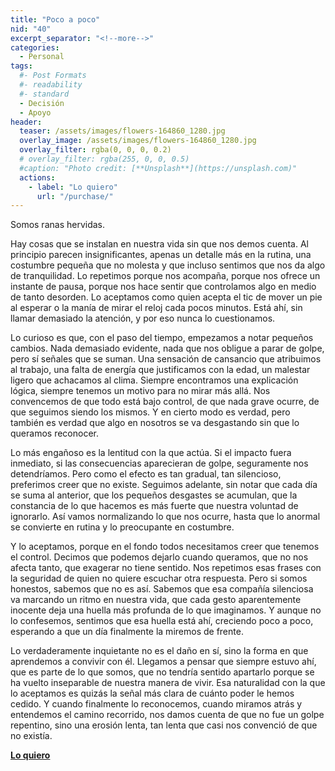 ```yaml
---
title: "Poco a poco"
nid: "40"
excerpt_separator: "<!--more-->"
categories:
  - Personal
tags:
  #- Post Formats
  #- readability
  #- standard
  - Decisión
  - Apoyo
header:
  teaser: /assets/images/flowers-164860_1280.jpg
  overlay_image: /assets/images/flowers-164860_1280.jpg
  overlay_filter: rgba(0, 0, 0, 0.2)
  # overlay_filter: rgba(255, 0, 0, 0.5)
  #caption: "Photo credit: [**Unsplash**](https://unsplash.com)"
  actions:
    - label: "Lo quiero"
      url: "/purchase/"
---
```


Somos ranas hervidas.

<!--more-->

Hay cosas que se instalan en nuestra vida sin que nos demos cuenta. Al principio parecen insignificantes, apenas un detalle más en la rutina, una costumbre pequeña que no molesta y que incluso sentimos que nos da algo de tranquilidad. Lo repetimos porque nos acompaña, porque nos ofrece un instante de pausa, porque nos hace sentir que controlamos algo en medio de tanto desorden. Lo aceptamos como quien acepta el tic de mover un pie al esperar o la manía de mirar el reloj cada pocos minutos. Está ahí, sin llamar demasiado la atención, y por eso nunca lo cuestionamos.

Lo curioso es que, con el paso del tiempo, empezamos a notar pequeños cambios. Nada demasiado evidente, nada que nos obligue a parar de golpe, pero sí señales que se suman. Una sensación de cansancio que atribuimos al trabajo, una falta de energía que justificamos con la edad, un malestar ligero que achacamos al clima. Siempre encontramos una explicación lógica, siempre tenemos un motivo para no mirar más allá. Nos convencemos de que todo está bajo control, de que nada grave ocurre, de que seguimos siendo los mismos. Y en cierto modo es verdad, pero también es verdad que algo en nosotros se va desgastando sin que lo queramos reconocer.

Lo más engañoso es la lentitud con la que actúa. Si el impacto fuera inmediato, si las consecuencias aparecieran de golpe, seguramente nos detendríamos. Pero como el efecto es tan gradual, tan silencioso, preferimos creer que no existe. Seguimos adelante, sin notar que cada día se suma al anterior, que los pequeños desgastes se acumulan, que la constancia de lo que hacemos es más fuerte que nuestra voluntad de ignorarlo. Así vamos normalizando lo que nos ocurre, hasta que lo anormal se convierte en rutina y lo preocupante en costumbre.

Y lo aceptamos, porque en el fondo todos necesitamos creer que tenemos el control. Decimos que podemos dejarlo cuando queramos, que no nos afecta tanto, que exagerar no tiene sentido. Nos repetimos esas frases con la seguridad de quien no quiere escuchar otra respuesta. Pero si somos honestos, sabemos que no es así. Sabemos que esa compañía silenciosa va marcando un ritmo en nuestra vida, que cada gesto aparentemente inocente deja una huella más profunda de lo que imaginamos. Y aunque no lo confesemos, sentimos que esa huella está ahí, creciendo poco a poco, esperando a que un día finalmente la miremos de frente.

Lo verdaderamente inquietante no es el daño en sí, sino la forma en que aprendemos a convivir con él. Llegamos a pensar que siempre estuvo ahí, que es parte de lo que somos, que no tendría sentido apartarlo porque se ha vuelto inseparable de nuestra manera de vivir. Esa naturalidad con la que lo aceptamos es quizás la señal más clara de cuánto poder le hemos cedido. Y cuando finalmente lo reconocemos, cuando miramos atrás y entendemos el camino recorrido, nos damos cuenta de que no fue un golpe repentino, sino una erosión lenta, tan lenta que casi nos convenció de que no existía. 


[**Lo quiero**](/purchase/)


